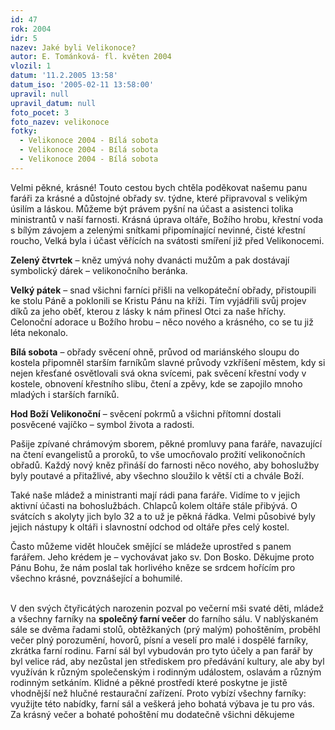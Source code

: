 ```yaml
---
id: 47
rok: 2004
idr: 5
nazev: Jaké byli Velikonoce?
autor: E. Tománková- fl. květen 2004
vlozil: 1
datum: '11.2.2005 13:58'
datum_iso: '2005-02-11 13:58:00'
upravil: null
upravil_datum: null
foto_pocet: 3
foto_nazev: velikonoce
fotky:
  - Velikonoce 2004 - Bílá sobota
  - Velikonoce 2004 - Bílá sobota
  - Velikonoce 2004 - Bílá sobota
---
```

Velmi pěkné, krásné! Touto cestou bych chtěla poděkovat našemu panu faráři za krásné a důstojné obřady sv. týdne, které připravoval s velikým úsilím a láskou. Můžeme být právem pyšní na účast a asistenci tolika ministrantů v naší farnosti. Krásná úprava oltáře, Božího hrobu, křestní voda s bílým závojem a zelenými snítkami připomínající nevinné, čisté křestní roucho, Velká byla i účast věřících na svátosti smíření již před Velikonocemi.
<p>
<b>Zelený čtvrtek</b> – kněz umývá nohy dvanácti mužům a pak dostávají symbolický dárek – velikonočního beránka.
<p>
<b>Velký pátek</b> – snad všichni farníci přišli na velkopáteční obřady, přistoupili ke stolu Páně a poklonili se Kristu Pánu na kříži. Tím vyjádřili svůj projev díků za jeho oběť, kterou z lásky k nám přinesl Otci za naše hříchy. Celonoční adorace u Božího hrobu – něco nového a krásného, co se tu již léta nekonalo. 
<p>
<b>Bílá sobota</b> – obřady svěcení ohně, průvod od mariánského sloupu do kostela připomněl starším farníkům slavné průvody vzkříšení městem, kdy si nejen křesťané osvětlovali svá okna svícemi, pak svěcení křestní vody v kostele, obnovení křestního slibu, čtení a zpěvy, kde se zapojilo mnoho mladých i starších farníků. 
<p>
<b>Hod Boží Velikonoční</b> – svěcení pokrmů a všichni přítomní dostali posvěcené vajíčko – symbol života a radosti. 	
<p>
Pašije zpívané chrámovým sborem, pěkné promluvy pana faráře, navazující na čtení evangelistů a proroků, to vše umocňovalo prožití velikonočních obřadů. Každý nový kněz přináší do farnosti něco nového, aby bohoslužby byly poutavé a přitažlivé, aby všechno sloužilo k větší cti a chvále Boží.
<p>
Také naše mládež a ministranti mají rádi pana faráře. Vidíme to v jejich aktivní účasti na bohoslužbách. Chlapců kolem oltáře stále přibývá. O svátcích s akolyty jich bylo 32 a to už je pěkná řádka. Velmi působivé byly jejich nástupy k oltáři i slavnostní odchod od oltáře přes celý kostel. 
<p>
Často můžeme vidět hlouček smějící se mládeže uprostřed s panem farářem. Jeho krédem je – vychovávat jako sv. Don Bosko. Děkujme proto Pánu Bohu, že nám poslal tak horlivého kněze se srdcem hořícím pro všechno krásné, povznášející a bohumilé.
<p>
<br>V den svých čtyřicátých narozenin pozval po večerní mši svaté děti, mládež a všechny farníky na <b>společný farní večer</b> do farního sálu. V nablýskaném sále se dvěma řadami stolů, obtěžkaných (prý malým) pohoštěním, proběhl večer plný porozumění, hovorů, písní a veselí pro malé i dospělé farníky, zkrátka farní rodinu. Farní sál byl vybudován pro tyto účely a pan farář by byl velice rád, aby nezůstal jen střediskem pro předávání kultury, ale aby byl využíván k různým společenským i rodinným událostem, oslavám a různým rodinným setkáním. Klidné a pěkné prostředí které poskytne je jistě vhodnější než hlučné restaurační zařízení. Proto vybízí všechny farníky: využijte  této  nabídky, farní sál a veškerá jeho bohatá výbava je tu pro vás. Za krásný večer a bohaté pohoštění mu dodatečně všichni děkujeme   
